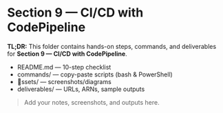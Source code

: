﻿# Section 9 — CI/CD with CodePipeline

**TL;DR:** This folder contains hands-on steps, commands, and deliverables for **Section 9 — CI/CD with CodePipeline**.

- README.md — 10-step checklist
- commands/ — copy-paste scripts (bash & PowerShell)
- ssets/ — screenshots/diagrams
- deliverables/ — URLs, ARNs, sample outputs

> Add your notes, screenshots, and outputs here.
